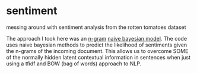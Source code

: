 # sentiment
messing around with sentiment analysis from the rotten tomatoes dataset

The approach I took here was an <a href=https://en.wikipedia.org/wiki/N-gram>n-gram</a> <a href=https://en.wikipedia.org/wiki/Naive_Bayes_classifier>naive bayesian model</a>.  The code uses naive bayesian methods to predict the likelihood of sentiments given the n-grams of the incoming document. This allows us to overcome SOME of the normally hidden latent contextual information in sentences when just using a tfidf and BOW (bag of words) approach to NLP.
